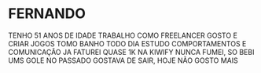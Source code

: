 # FERNANDO
TENHO 51 ANOS DE IDADE
TRABALHO COMO FREELANCER 
GOSTO E CRIAR JOGOS 
TOMO BANHO TODO DIA
ESTUDO COMPORTAMENTOS E COMUNICAÇÃO
JA FATUREI QUASE 1K NA KIWIFY
NUNCA FUMEI, SO BEBI UMS GOLE NO PASSADO
GOSTAVA DE SAIR, HOJE NÃO GOSTO MAIS
